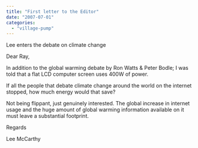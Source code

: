 ```yaml
---
title: "First letter to the Editor"
date: "2007-07-01"
categories: 
  - "village-pump"
---
```


Lee enters the debate on climate change

Dear Ray,

In addition to the global warming debate by Ron Watts & Peter Bodle; I was told that a flat LCD computer screen uses 400W of power.

If all the people that debate climate change around the world on the internet stopped, how much energy would that save?

Not being flippant, just genuinely interested. The global increase in internet usage and the huge amount of global warming information available on it must leave a substantial footprint.

Regards

Lee McCarthy
